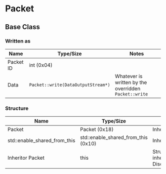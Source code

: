 ﻿# Packet

## Base Class

### Written as
| Name      | Type/Size                              | Notes                                                 |
|-----------|----------------------------------------|-------------------------------------------------------|
| Packet ID | int (0x04)                             |                                                       |
| Data      | ```Packet::write(DataOutputStream*)``` | Whatever is written by the overridden `Packet::write` |

### Structure
| Name                            | Type/Size                                              | Notes                                             |
|---------------------------------|--------------------------------------------------------|---------------------------------------------------|
| Packet                          | Packet (0x18)                                          | Inherited                                         |
| std::enable_shared_from_this<T> | std::enable_shared_from_this<T> (0x10)                 | Inherited                                         |                                             |
| Inheritor Packet                | this                                                   | Structure of the inheritor (e.g DisconnectPacket) |